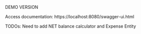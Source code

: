 DEMO VERSION

Access documentation:
https://localhost:8080/swagger-ui.html


TODOs: Need to add NET balance calculator and Expense Entity
